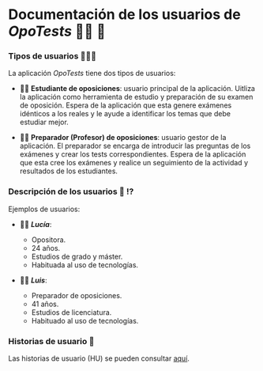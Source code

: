 # Documentación de los usuarios de *OpoTests* :man_student: 📑

### Tipos de usuarios 🧑‍🤝‍🧑

La aplicación *OpoTests* tiene dos tipos de usuarios:

- :man_student: **Estudiante de oposiciones**: usuario principal de la aplicación. Uitliza la aplicación como herramienta de estudio y preparación de su examen de oposición. Espera de la aplicación que esta genere exámenes idénticos a los reales y le ayude a identificar los temas que debe estudiar mejor.  
 
- :woman_teacher: **Preparador (Profesor) de oposiciones**: usuario gestor de la aplicación. El preparador se encarga de introducir las preguntas de los exámenes y crear los tests correspondientes. Espera de la aplicación que esta cree los exámenes y realice un seguimiento de la actividad y resultados de los estudiantes.

### Descripción de los usuarios 📝 ⁉️
Ejemplos de usuarios:

- :woman_student: ***Lucía***: 
  - Opositora.
  - 24 años.
  - Estudios de grado y máster.
  - Habituada al uso de tecnologías.  
  
- :man_teacher: ***Luis***:
  - Preparador de oposiciones.
  - 41 años.
  - Estudios de licenciatura.
  - Habituado al uso de tecnologías.  

### Historias de usuario 📜
Las historias de usuario (HU) se pueden consultar [aquí](https://github.com/edusegrich/OpoTests/issues).
